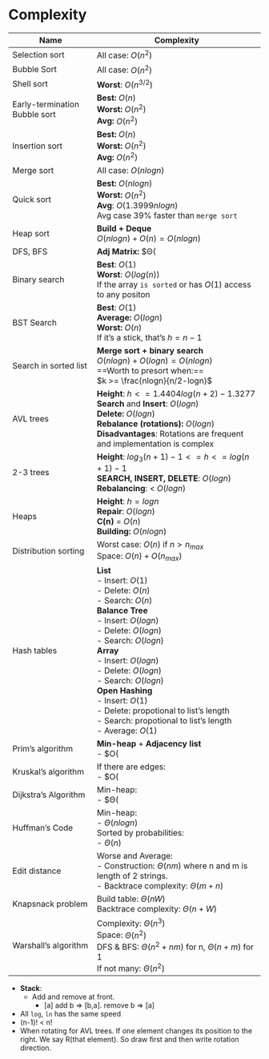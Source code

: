 # Complexity

| Name           | Complexity         |
| -------------- | ------------------ |
| Selection sort | All case: $O(n^2)$ |
| Bubble Sort    | All case: $O(n^2)$      |
| Shell sort | **Worst**: $O(n^{3/2})$ |
| Early-termination Bubble sort | **Best:** $O(n)$<br />**Worst:** $O(n^2)$<br />**Avg:** $O(n^2)$ |
| Insertion sort | **Best:** $O(n)$<br />**Worst:** $O(n^2)$<br />**Avg:** $O(n^2)$ |
| Merge sort | All case: $O(nlogn)$ |
| Quick sort | **Best:** $O(nlogn)$<br />**Worst:** $O(n^2)$<br />**Avg**: $O(1.3999nlogn)$<br />Avg case 39% faster than `merge sort` |
| Heap sort | **Build + Deque**<br />$O(nlogn) + O(n) = O(nlogn)$ |
| DFS, BFS | **Adj Matrix:** $Θ(|V^2|)$<br />**Adj List**: $Θ(|V| + |E|)$ |
| Binary search | **Best**: $O(1)$<br />**Worst**: $O(log(n))$<br />If the array `is sorted` or has $O(1)$ access to any positon |
| BST Search | **Best**: $O(1)$<br />**Average:** $O(logn)$<br/>**Worst:** $O(n)$<br />If it’s a stick, that’s $h=n-1$ |
| Search in sorted list | **Merge sort + binary search**<br />$O(nlogn) + O(logn)  = O(nlogn)$<br />==Worth to presort when:==<br />$k >= \frac{nlogn}{n/2-logn}$ |
| AVL trees | **Height**: $h<= 1.4404log(n+2) - 1.3277$<br />**Search** and **Insert**: $O(logn)$<br />**Delete:** $O(logn)$<br />**Rebalance (rotations):** $O(logn)$<br />**Disadvantages**: Rotations are frequent and implementation is complex |
| 2-3 trees | **Height**: $log_3(n+1) -1 <= h <= log(n+1)-1$<br />**SEARCH, INSERT, DELETE**: $O(logn)$<br />**Rebalancing**: < $O(logn)$ |
| Heaps | **Height**: $h =  logn$<br />**Repair**: $O(logn)$<br />**C(n)** = $O(n)$<br />**Building:** $O(nlogn)$ |
| Distribution sorting | Worst case: $O(n)$ if $n > n_{max}$<br />Space: $O(n) + O(n_{max})$ |
| Hash tables | **List**<br />- Insert: $O(1)$<br />- Delete: $O(n)$<br />- Search: $O(n)$<br />**Balance Tree**<br />- Insert: $O(logn)$<br />- Delete: $O(logn)$<br />- Search: $O(logn)$<br />**Array**<br />- Insert: $O(logn)$<br />- Delete: $O(logn)$<br />- Search: $O(logn)$<br />**Open Hashing**<br />- Insert: $O(1)$<br />- Delete: propotional to list’s length<br />- Search: propotional to list’s length<br />- Average: $O(1)$ |
| Prim’s algorithm | **Min-heap** + **Adjacency list**<br />- $O(|E|log|V|)$<br />**Fibonacci heap + adjacency list**<br />- $O(|E| + |V|log|V|)$ |
| Kruskal’s algorithm | If there are edges:<br />- $O(|E|log|E|)$<br />If there is no edge:<br />- $O(|E| log |V|)$<br /> |
| Dijkstra’s Algorithm | Min-heap:<br />- $Θ(|E|log|V|)$ |
| Huffman’s Code | Min-heap:<br />- $Θ(nlogn)$<br />Sorted by probabilities:<br />- $Θ(n)$ |
| Edit distance | Worse and Average:<br />- Construction: $Θ(nm)$ where n and m is length of 2 strings.<br />- Backtrace complexity: $Θ(m+n)$ |
| Knapsnack problem | Build table: $Θ(nW)$<br />Backtrace complexity: $Θ(n+W)$ |
| Warshall’s algorithm | Complexity: $Θ(n^3)$<br />Space: $Θ(n^2)$<br />DFS & BFS: $Θ(n^2 + nm)$ for n, $Θ(n+m)$ for 1<br />If not many: $Θ(n^2)$ |

- **Stack**:
  - Add and remove at front.
    - [a] add b => [b,a]. remove b => [a]
- All `log`, `ln` has the same speed
- (n-1)! < n!
- When rotating for AVL trees. If one element changes its position to the right. We say R(that element). So draw first and then write rotation direction.

